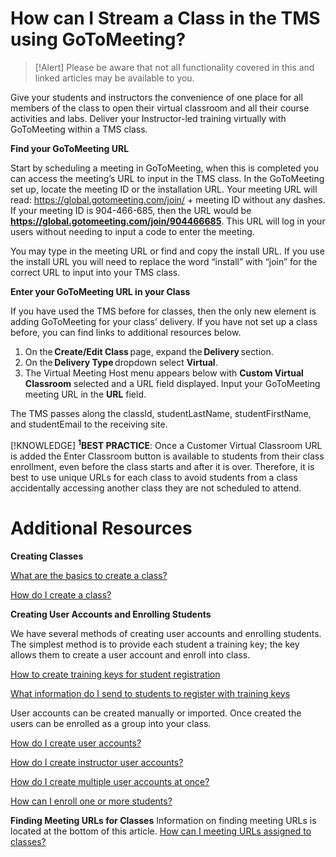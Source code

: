 # How can I Stream a Class in the TMS using GoToMeeting? 

> [!Alert] Please be aware that not all functionality covered in this and linked articles may be available to you.

Give your students and instructors the convenience of one place for all members of the class to open their virtual classroom and all their course activities and labs. Deliver your Instructor-led training virtually with GoToMeeting within a TMS class.  

**Find your GoToMeeting URL**

Start by scheduling a meeting in GoToMeeting, when this is completed you can access the meeting’s URL to input in the TMS class. In the GoToMeeting set up, locate the meeting ID or the installation URL. Your meeting URL will read: https://global.gotomeeting.com/join/ + meeting ID without any dashes. If your meeting ID is 904-466-685, then the URL would be **https://global.gotomeeting.com/join/904466685**. This URL will log in your users without needing to input a code to enter the meeting. 

You may type in the meeting URL or find and copy the install URL. If you use the install URL you will need to replace the word “install” with “join” for the correct URL to input into your TMS class. 

**Enter your GoToMeeting URL in your Class**

If you have used the TMS before for classes, then the only new element is adding GoToMeeting for your class’ delivery. If you have not set up a class before, you can find links to additional resources below. 
1. On the **Create/Edit Class** page, expand the **Delivery** section. 
1. On the **Delivery Type** dropdown select **Virtual**. 
1. The Virtual Meeting Host menu appears below with **Custom Virtual Classroom** selected and a URL field displayed. Input your GoToMeeting meeting URL in the **URL** field. 

The TMS passes along the classId, studentLastName, studentFirstName, and studentEmail to the receiving site. 

[!KNOWLEDGE] **<sup>1</sup>BEST PRACTICE**: Once a Customer Virtual Classroom URL is added the Enter Classroom button is available to students from their class enrollment, even before the class starts and after it is over. Therefore, it is best to use unique URLs for each class to avoid students from a class accidentally accessing another class they are not scheduled to attend. 

# Additional Resources

**Creating Classes** 

 [What are the basics to create a class?](https://docs.learnondemandsystems.com/tms/tms-administrators/classes/schedule/create-class-basic.md) 
 
 [How do I create a class?](https://docs.learnondemandsystems.com/tms/tms-administrators/classes/schedule/create-class.md) 

**Creating User Accounts and Enrolling Students**

We have several methods of creating user accounts and enrolling students. The simplest method is to provide each student a training key; the key allows them to create a user account and enroll into class. 

 [How to create training keys for student registration](https://docs.learnondemandsystems.com/tms/tms-administrators/classes/training-keys/use-training-keys-for-students-to-self-register-for-class.md) 

 [What information do I send to students to register with training keys](https://docs.learnondemandsystems.com/tms/tms-administrators/classes/training-keys/information-to-send-to-students-who-are-registering-using-training-keys.md) 

User accounts can be created manually or imported. Once created the users can be enrolled as a group into your class. 

 [How do I create user accounts?](https://docs.learnondemandsystems.com/tms/tms-administrators/users/student-management/create-student-user-accounts.md) 

 [How do I create instructor user accounts?](https://docs.learnondemandsystems.com/tms/tms-administrators/users/instructor-management/create-instructor-user-accounts.md) 

 [How do I create multiple user accounts at once?](https://docs.learnondemandsystems.com/tms/tms-administrators/users/student-management/create-multiple-user-accounts-at-once.md) 

 [How can I enroll one or more students?](https://docs.learnondemandsystems.com/tms/tms-administrators/classes/enrollments-roster/enroll-multiple-students.md) 

**Finding Meeting URLs for Classes**
Information on finding meeting URLs is located at the bottom of this article.
 [How can I meeting URLs assigned to classes?](https://docs.learnondemandsystems.com/tms/tms-administrators/classes/enrollments-roster/enroll-multiple-students.md) 

